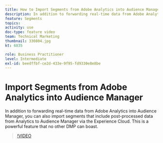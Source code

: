 ```yaml
---
title: How to Import Segments from Adobe Analytics into Audience Manager
description: In addition to forwarding real-time data from Adobe Analytics into Audience Manager, you can also import segments that include post-processed data from Analytics to Audience Manager via the Experience Cloud. This is a powerful feature that no other DMP can boast.
feature: Segments
topics: 
activity: use
doc-type: feature video
team: Technical Marketing
thumbnail: 330804.jpg
kt: 6835

role: Business Practitioner
level: Intermediate
exl-id: beedffbf-ce2d-433e-9f95-fd9330e8e8be
---
```

# Import Segments from Adobe Analytics into Audience Manager

In addition to forwarding real-time data from Adobe Analytics into Audience Manager, you can also import segments that include post-processed data from Analytics to Audience Manager via the Experience Cloud. This is a powerful feature that no other DMP can boast.

>[!VIDEO](https://video.tv.adobe.com/v/330804/?quality=12&learn=on)
